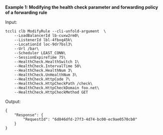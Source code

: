 **Example 1: Modifying the health check parameter and forwarding policy of a forwarding rule**



Input: 

```
tccli clb ModifyRule --cli-unfold-argument  \
    --LoadBalancerId lb-cuxw2rm0\
    --ListenerId lbl-4fbxq45k\
    --LocationId loc-9dr7bsl3\
    --Url /bar\
    --Scheduler LEAST_CONN\
    --SessionExpireTime 75\
    --HealthCheck.HealthSwitch 1\
    --HealthCheck.IntervalTime 50\
    --HealthCheck.HealthNum 3\
    --HealthCheck.UnHealthNum 3\
    --HealthCheck.HttpCode 7\
    --HealthCheck.HttpCheckPath /check\
    --HealthCheck.HttpCheckDomain foo.net\
    --HealthCheck.HttpCheckMethod GET
```

Output: 
```
{
    "Response": {
        "RequestId": "6d846dfd-27f3-4d74-bc00-ec9ae0570cb0"
    }
}
```

